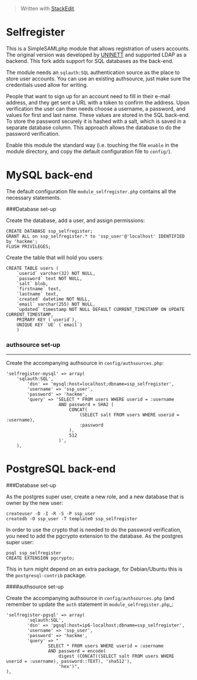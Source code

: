 


> Written with [StackEdit](https://stackedit.io/).

Selfregister
=========

This is a SimpleSAMLphp module that allows registration of users accounts. The original version was developed by [UNINETT](https://rnd.feide.no/2010/03/25/new_simplesamlphp_module_selfregister) and supported LDAP as a backend.
This fork adds support for SQL databases as the back-end.

The module needs an `sqlauth:SQL`   authentication source as the place to store user accounts. You can use an existing authsource, just make sure the credentials used allow for writing.

People that want to sign up for an account need to fill in their e-mail address, and they get sent a URL with a token to confirm the address.
Upon verification the user can then needs choose a username, a password, and values for first and last name.
These values are stored in the SQL back-end.
To store the password securely it is hashed with a salt, which is saved in a separate database column. This approach allows the database to do the password verification.

Enable this module the standard way (i.e. touching the file `enable`  in the module directory, and copy the default configuration file to `config/`).

MySQL back-end
================


The default configuration file `module_selfregister.php` contains all the necessary statements. 


###Database set-up

Create the database,  add a user, and assign permissions:

    CREATE DATABASE ssp_selfregister;
    GRANT ALL on ssp_selfregister.* to 'ssp_user'@'localhost' IDENTIFIED by 'hackme';
    FLUSH PRIVILEGES;

Create the table that will hold you users:
    
    CREATE TABLE users (
        `userid` varchar(32) NOT NULL,
        `password` text NOT NULL,
        `salt` blob,
        `firstname` text,
        `lastname` text,
        `created` datetime NOT NULL,
        `email` varchar(255) NOT NULL,
        `updated` timestamp NOT NULL DEFAULT CURRENT_TIMESTAMP ON UPDATE CURRENT_TIMESTAMP,
        PRIMARY KEY (`userid`),
        UNIQUE KEY `UE` (`email`)
        )


### authsource set-up
---------------------------
Create the accompanying authsource in `config/authsources.php`:

    'selfregister-mysql' => array(
        'sqlauth:SQL',
            'dsn' => 'mysql:host=localhost;dbname=ssp_selfregister',
            'username' => 'ssp_user',
            'password' => 'hackme',
            'query' => 'SELECT * FROM users WHERE userid = :username
                        AND password = SHA2 (
                            CONCAT(
                                (SELECT salt FROM users WHERE userid = :username),
                                :password
                            ),
                            512
                        )',
        ),



PostgreSQL back-end
================

###Database set-up

As the postgres super user, create a new role, and a new database that is owner by the new user:

    createuser -D -I -R -S -P ssp_user
    createdb -O ssp_user -T template0 ssp_selfregister

In order to use the crypto that is needed to do the password verification, you need to add the pgcrypto extension to the database. As the postgres super user:

    psql ssp_selfregister
    CREATE EXTENSION pgcrypto;

This in turn might depend on an extra package, for Debian/Ubuntu this is the `postgresql-contrib` package.

####authsource set-up

Create the accompanying authsource in `config/authsources.php` (and remember to update the `auth` statement in `module_selfregister.php`_:

    'selfregister-pgsql' => array(
            'sqlauth:SQL',
            'dsn' => 'pgsql:host=ip6-localhost;dbname=ssp_selfregister',
            'username' => 'ssp_user',
            'password' => 'hackme',
            'query' => "
                    SELECT * FROM users WHERE userid = :username
                    AND password = encode(
                        digest (CONCAT((SELECT salt FROM users WHERE userid = :username), password::TEXT), 'sha512'),
                        'hex')",
    ),

